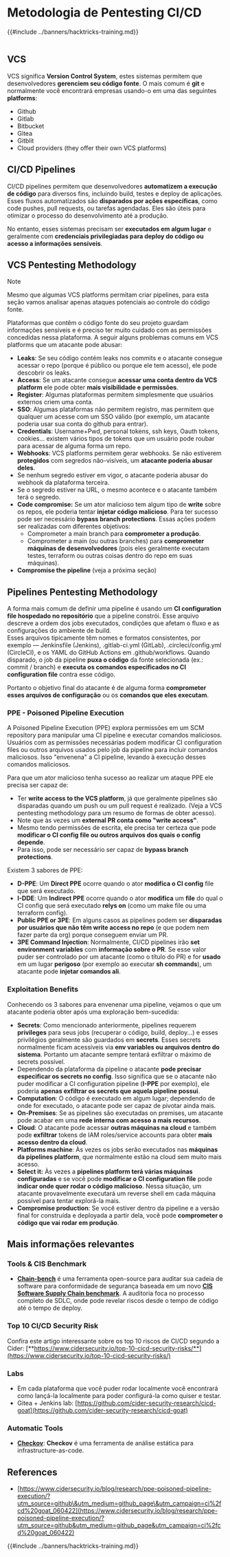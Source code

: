 # Metodologia de Pentesting CI/CD

{{#include ../banners/hacktricks-training.md}}

<figure><img src="../images/CLOUD-logo-letters.svg" alt=""><figcaption></figcaption></figure>

## VCS

VCS significa **Version Control System**, estes sistemas permitem que desenvolvedores **gerenciem seu código fonte**. O mais comum é **git** e normalmente você encontrará empresas usando-o em uma das seguintes **platforms**:

- Github
- Gitlab
- Bitbucket
- Gitea
- Gitblit
- Cloud providers (they offer their own VCS platforms)


## CI/CD Pipelines

CI/CD pipelines permitem que desenvolvedores **automatizem a execução de código** para diversos fins, incluindo build, testes e deploy de aplicações. Esses fluxos automatizados são **disparados por ações específicas**, como code pushes, pull requests, ou tarefas agendadas. Eles são úteis para otimizar o processo do desenvolvimento até a produção.

No entanto, esses sistemas precisam ser **executados em algum lugar** e geralmente com **credenciais privilegiadas para deploy do código ou acesso a informações sensíveis**.

## VCS Pentesting Methodology

> [!NOTE]
> Mesmo que algumas VCS platforms permitam criar pipelines, para esta seção vamos analisar apenas ataques potenciais ao controle do código fonte.

Plataformas que contêm o código fonte do seu projeto guardam informações sensíveis e é preciso ter muito cuidado com as permissões concedidas nessa plataforma. A seguir alguns problemas comuns em VCS platforms que um atacante pode abusar:

- **Leaks**: Se seu código contém leaks nos commits e o atacante consegue acessar o repo (porque é público ou porque ele tem acesso), ele pode descobrir os leaks.
- **Access**: Se um atacante consegue **acessar uma conta dentro da VCS platform** ele pode obter **mais visibilidade e permissões**.
- **Register**: Algumas plataformas permitem simplesmente que usuários externos criem uma conta.
- **SSO**: Algumas plataformas não permitem registro, mas permitem que qualquer um acesse com um SSO válido (por exemplo, um atacante poderia usar sua conta do github para entrar).
- **Credentials**: Username+Pwd, personal tokens, ssh keys, Oauth tokens, cookies... existem vários tipos de tokens que um usuário pode roubar para acessar de alguma forma um repo.
- **Webhooks**: VCS platforms permitem gerar webhooks. Se não estiverem **protegidos** com segredos não-visíveis, um **atacante poderia abusar deles**.
- Se nenhum segredo estiver em vigor, o atacante poderia abusar do webhook da plataforma terceira.
- Se o segredo estiver na URL, o mesmo acontece e o atacante também terá o segredo.
- **Code compromise:** Se um ator malicioso tem algum tipo de **write** sobre os repos, ele poderia tentar **injetar código malicioso**. Para ter sucesso pode ser necessário **bypass branch protections**. Essas ações podem ser realizadas com diferentes objetivos:
  - Comprometer a main branch para **comprometer a produção**.
  - Comprometer a main (ou outras branches) para **comprometer máquinas de desenvolvedores** (pois eles geralmente executam testes, terraform ou outras coisas dentro do repo em suas máquinas).
- **Compromise the pipeline** (veja a próxima seção)

## Pipelines Pentesting Methodology

A forma mais comum de definir uma pipeline é usando um **CI configuration file hospedado no repositório** que a pipeline constrói. Esse arquivo descreve a ordem dos jobs executados, condições que afetam o fluxo e as configurações do ambiente de build.\
Esses arquivos tipicamente têm nomes e formatos consistentes, por exemplo — Jenkinsfile (Jenkins), .gitlab-ci.yml (GitLab), .circleci/config.yml (CircleCI), e os YAML do GitHub Actions em .github/workflows. Quando disparado, o job da pipeline **puxa o código** da fonte selecionada (ex.: commit / branch) e **executa os comandos especificados no CI configuration file** contra esse código.

Portanto o objetivo final do atacante é de alguma forma **comprometer esses arquivos de configuração** ou os **comandos que eles executam**.

### PPE - Poisoned Pipeline Execution

A Poisoned Pipeline Execution (PPE) explora permissões em um SCM repository para manipular uma CI pipeline e executar comandos maliciosos. Usuários com as permissões necessárias podem modificar CI configuration files ou outros arquivos usados pelo job da pipeline para incluir comandos maliciosos. Isso "envenena" a CI pipeline, levando à execução desses comandos maliciosos.

Para que um ator malicioso tenha sucesso ao realizar um ataque PPE ele precisa ser capaz de:

- Ter **write access to the VCS platform**, já que geralmente pipelines são disparadas quando um push ou um pull request é realizado. (Veja a VCS pentesting methodology para um resumo de formas de obter acesso).
- Note que às vezes um **external PR conta como "write access"**.
- Mesmo tendo permissões de escrita, ele precisa ter certeza que pode **modificar o CI config file ou outros arquivos dos quais o config depende**.
- Para isso, pode ser necessário ser capaz de **bypass branch protections**.

Existem 3 sabores de PPE:

- **D-PPE**: Um **Direct PPE** ocorre quando o ator **modifica o CI config** file que será executado.
- **I-DDE**: Um **Indirect PPE** ocorre quando o ator **modifica** um **file** do qual o CI config que será executado **relys on** (como um make file ou uma terraform config).
- **Public PPE or 3PE**: Em alguns casos as pipelines podem ser **disparadas por usuários que não têm write access no repo** (e que podem nem fazer parte da org) porque conseguem enviar um PR.
- **3PE Command Injection**: Normalmente, CI/CD pipelines irão **set environment variables** com **informação sobre o PR**. Se esse valor puder ser controlado por um atacante (como o título do PR) e for **usado** em um lugar **perigoso** (por exemplo ao executar **sh commands**), um atacante pode **injetar comandos ali**.

### Exploitation Benefits

Conhecendo os 3 sabores para envenenar uma pipeline, vejamos o que um atacante poderia obter após uma exploração bem-sucedida:

- **Secrets**: Como mencionado anteriormente, pipelines requerem **privileges** para seus jobs (recuperar o código, build, deploy...) e esses privilégios geralmente são guardados em **secrets**. Esses secrets normalmente ficam acessíveis via **env variables ou arquivos dentro do sistema**. Portanto um atacante sempre tentará exfiltrar o máximo de secrets possível.
- Dependendo da plataforma da pipeline o atacante **pode precisar especificar os secrets no config**. Isso significa que se o atacante não puder modificar a CI configuration pipeline (**I-PPE** por exemplo), ele poderia **apenas exfiltrar os secrets que aquela pipeline possui**.
- **Computation**: O código é executado em algum lugar; dependendo de onde for executado, o atacante pode ser capaz de pivotar ainda mais.
- **On-Premises**: Se as pipelines são executadas on premises, um atacante pode acabar em uma **rede interna com acesso a mais recursos**.
- **Cloud**: O atacante pode acessar **outras máquinas na cloud** e também pode **exfiltrar** tokens de IAM roles/service accounts para obter **mais acesso dentro da cloud**.
- **Platforms machine**: Às vezes os jobs serão executados nas **máquinas da pipelines platform**, que normalmente estão na cloud sem muito mais acesso.
- **Select it:** Às vezes a **pipelines platform terá várias máquinas configuradas** e se você pode **modificar o CI configuration file** pode **indicar onde quer rodar o código malicioso**. Nessa situação, um atacante provavelmente executará um reverse shell em cada máquina possível para tentar explorá-la mais.
- **Compromise production**: Se você estiver dentro da pipeline e a versão final for construída e deployada a partir dela, você pode **comprometer o código que vai rodar em produção**.

## Mais informações relevantes

### Tools & CIS Benchmark

- [**Chain-bench**](https://github.com/aquasecurity/chain-bench) é uma ferramenta open-source para auditar sua cadeia de software para conformidade de segurança baseada em um novo [**CIS Software Supply Chain benchmark**](https://github.com/aquasecurity/chain-bench/blob/main/docs/CIS-Software-Supply-Chain-Security-Guide-v1.0.pdf). A auditoria foca no processo completo de SDLC, onde pode revelar riscos desde o tempo de código até o tempo de deploy.

### Top 10 CI/CD Security Risk

Confira este artigo interessante sobre os top 10 riscos de CI/CD segundo a Cider: [**https://www.cidersecurity.io/top-10-cicd-security-risks/**](https://www.cidersecurity.io/top-10-cicd-security-risks/)

### Labs

- Em cada plataforma que você puder rodar localmente você encontrará como lançá-la localmente para poder configurá-la como quiser e testar.
- Gitea + Jenkins lab: [https://github.com/cider-security-research/cicd-goat](https://github.com/cider-security-research/cicd-goat)

### Automatic Tools

- [**Checkov**](https://github.com/bridgecrewio/checkov): **Checkov** é uma ferramenta de análise estática para infrastructure-as-code.

## References

- [https://www.cidersecurity.io/blog/research/ppe-poisoned-pipeline-execution/?utm_source=github\&utm_medium=github_page\&utm_campaign=ci%2fcd%20goat_060422](https://www.cidersecurity.io/blog/research/ppe-poisoned-pipeline-execution/?utm_source=github&utm_medium=github_page&utm_campaign=ci%2fcd%20goat_060422)


{{#include ../banners/hacktricks-training.md}}
